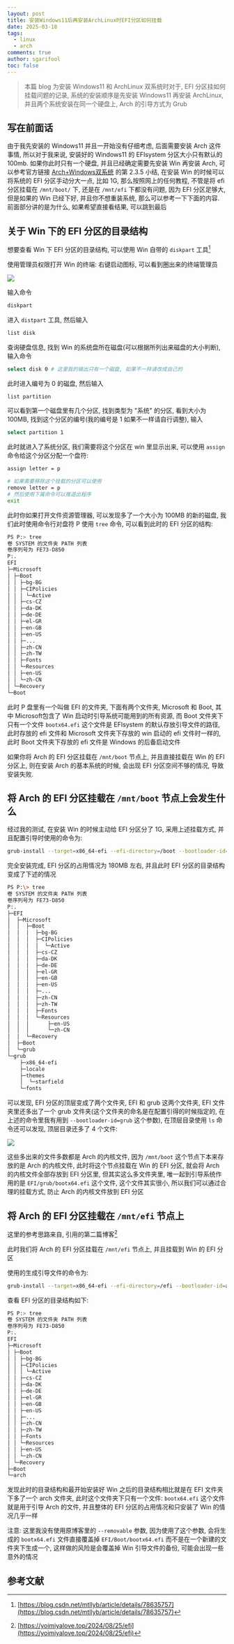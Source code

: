 ```yaml
---
layout: post
title: 安装Windows11后再安装ArchLinux时EFI分区如何挂载
date: 2025-03-18
tags:
  - linux
  - arch
comments: true
author: sgarifool
toc: false
---
```


> 本篇 blog 为安装 Windows11 和 ArchLinux 双系统时对于, EFI 分区挂如何挂载问题的记录, 系统的安装顺序是先安装 Windows11 再安装 ArchLinux, 并且两个系统安装在同一个硬盘上, Arch 的引导方式为 Grub

<!-- more -->

## 写在前面话

由于我先安装的 Windows11 并且一开始没有仔细考虑, 后面需要安装 Arch 这件事情, 所以对于我来说, 安装好的 Windows11 的 EFIsystem 分区大小只有默认的 100mb. 如果你此时只有一个硬盘, 并且已经确定需要先安装 Win 再安装 Arch, 可以参考官方链接 [Arch+Windows双系统](https://wiki.archlinuxcn.org/zh-hans/Arch_%2B_Windows_%E5%8F%8C%E7%B3%BB%E7%BB%9F) 的第 2.3.5 小结, 在安装 Win 的时候可以将系统的 EFI 分区手动分大一点, 比如 1G, 那么按照网上的任何教程, 不管是将 efi 分区挂载在 `/mnt/boot/` 下, 还是在 `/mnt/efi` 下都没有问题, 因为 EFI 分区足够大, 但是如果的 Win 已经下好, 并且你不想重装系统, 那么可以参考一下下面的内容. 前面部分讲的是为什么, 如果希望直接看结果, 可以跳到最后

## 关于 Win 下的 EFI 分区的目录结构

想要查看 Win 下 EFI 分区的目录结构, 可以使用 Win 自带的 `diskpart` 工具[^1]

使用管理员权限打开 Win 的终端: 右键启动图标, 可以看到圈出来的终端管理员

![](../assets/img-2025-03-18-how_to_mount_efi_partitions.png)

输入命令

```bash
diskpart
```

进入 `distpart` 工具, 然后输入

```bash
list disk
```

查询硬盘信息, 找到 Win 的系统盘所在磁盘(可以根据所列出来磁盘的大小判断), 输入命令

```bash
select disk 0 # 这里我的输出只有一个磁盘, 如果不一样请改成自己的
```

此时进入编号为 0 的磁盘, 然后输入

```bash
list partition
```

可以看到第一个磁盘里有几个分区, 找到类型为 "系统" 的分区, 看到大小为 100MB, 找到这个分区的编号(我的编号是 1 如果不一样请自行调整), 输入

```bash
select partition 1
```

此时就进入了系统分区, 我们需要将这个分区在 win 里显示出来, 可以使用 `assign` 命令给这个分区分配一个盘符: 

```bash
assign letter = p

# 如果需要移除这个挂载的分区可以使用
remove letter = p
# 然后使用下属命令可以推退出程序
exit
```

此时你如果打开文件资源管理器, 可以发现多了一个大小为 100MB 的新的磁盘, 我们此时使用命令行对盘符 P 使用 `tree` 命令, 可以看到此时的 EFI 分区的结构: 

```bash
PS P:> tree  
卷 SYSTEM 的文件夹 PATH 列表  
卷序列号为 FE73-D850  
P:.  
EFI  
├─Microsoft  
│ ├─Boot  
│ │ ├─bg-BG  
│ │ ├─CIPolicies  
│ │ │ └─Active  
│ │ ├─cs-CZ  
│ │ ├─da-DK  
│ │ ├─de-DE  
│ │ ├─el-GR  
│ │ ├─en-GB  
│ │ ├─en-US  
│ │ ├─...  
│ │ ├─zh-CN  
│ │ ├─zh-TW  
│ │ ├─Fonts  
│ │ └─Resources  
│ │ ├─en-US  
│ │ └─zh-CN  
│ └─Recovery  
└─Boot

```

此时 P 盘里有一个叫做 EFI 的文件夹, 下面有两个文件夹, Microsoft 和 Boot, 其中 Microsoft包含了 Win 启动时引导系统可能用到的所有资源, 而 Boot 文件夹下只有一个文件 `bootx64.efi` 这个文件是 EFIsystem 的默认存放引导文件的路径, 此时存放的 efi 文件和 Microsoft 文件夹下存放的 win 启动的 efi 文件时一样的, 此时 Boot 文件夹下存放的 efi 文件是 Windows 的后备启动文件

如果你将 Arch 的 EFI 分区挂载在 `/mnt/boot` 节点上, 并且直接挂载在 Win 的 EFI 分区上, 则在安装 Arch 的基本系统的时候, 会出现 EFI 分区空间不够的情况, 导致安装失败.

## 将 Arch 的 EFI 分区挂载在 `/mnt/boot` 节点上会发生什么

经过我的测试, 在安装 Win 的时候主动给 EFI 分区分了 1G, 采用上述挂载方式, 并且配置引导时使用的命令为: 

```bash
grub-install --target=x86_64-efi --efi-directory=/boot --bootloader-id=grub
```

完全安装完成, EFI 分区的占用情况为 180MB 左右, 并且此时 EFI 分区的目录结构变成了下述的情况

```bash
PS P:\> tree
卷 SYSTEM 的文件夹 PATH 列表
卷序列号为 FE73-D850
P:.
├─EFI
│  ├─Microsoft
│  │  ├─Boot
│  │  │  ├─bg-BG
│  │  │  ├─CIPolicies
│  │  │  │  └─Active
│  │  │  ├─cs-CZ
│  │  │  ├─da-DK
│  │  │  ├─de-DE
│  │  │  ├─el-GR
│  │  │  ├─en-GB
│  │  │  ├─en-US
│  │  │  ├─...
│  │  │  ├─zh-CN
│  │  │  ├─zh-TW
│  │  │  ├─Fonts
│  │  │  └─Resources
│  │  │      ├─en-US
│  │  │      └─zh-CN
│  │  └─Recovery
│  ├─Boot
│  └─grub
└─grub
    ├─x86_64-efi
    ├─locale
    ├─themes
    │  └─starfield
    └─fonts
```

可以发现, EFI 分区的顶层变成了两个文件夹, EFI 和 grub 这两个文件夹, EFI 文件夹里还多出了一个 grub 文件夹(这个文件夹的命名是在配置引得的时候指定的, 在上述的命令里我有用到 `--bootloader-id=grub` 这个参数), 在顶层目录使用 `ls` 命令还可以发现, 顶层目录还多了 4 个文件: 

![](../assets/img-2025-03-18-how_to_mount_efi_partitions-1.png)

这些多出来的文件多数都是 Arch 的内核文件, 因为 `/mnt/boot` 这个节点下本来存放的是 Arch 的内核文件, 此时将这个节点挂载在 Win 的 EFI 分区, 就会将 Arch 的内核文件全部存放到 EFI 分区里, 但其实这么多文件夹里, 唯一起到引导系统作用的是 `EFI/grub/bootx64.efi` 这个文件, 这个文件其实很小, 所以我们可以通过合理的挂载方式, 防止 Arch 的内核文件放到 EFI 分区

## 将 Arch 的 EFI 分区挂载在 `/mnt/efi` 节点上

这里的参考思路来自, 引用的第二篇博客[^2]

此时我们将 Arch 的 EFI 分区挂载在 `/mnt/efi` 节点上, 并且挂载到 Win 的 EFI 分区

使用的生成引导文件的命令为: 

```bash
grub-install --target=x86_64-efi --efi-directory=/efi --bootloader-id=arch
```

查看 EFI 分区的目录结构如下: 

```bash
PS P:> tree  
卷 SYSTEM 的文件夹 PATH 列表  
卷序列号为 FE73-D850  
P:.  
EFI  
├─Microsoft  
│ ├─Boot  
│ │ ├─bg-BG  
│ │ ├─CIPolicies  
│ │ │ └─Active  
│ │ ├─cs-CZ  
│ │ ├─da-DK  
│ │ ├─de-DE  
│ │ ├─el-GR  
│ │ ├─en-GB  
│ │ ├─en-US  
│ │ ├─...  
│ │ ├─zh-CN  
│ │ ├─zh-TW  
│ │ ├─Fonts  
│ │ └─Resources  
│ │ ├─en-US  
│ │ └─zh-CN  
│ └─Recovery  
├─Boot
└─arch
```

发现此时的目录结构和最开始安装好 Win 之后的目录结构相比就是在 EFI 文件夹下多了一个 arch 文件夹, 此时这个文件夹下只有一个文件: `bootx64.efi` 这个文件就是用于引导 Arch 的文件, 并且整体的 EFI 分区的占用情况和只安装了 Win 的情况几乎一样

注意: 这里我没有使用原博客里的 `--removable` 参数, 因为使用了这个参数, 会将生成的 `bootx64.efi` 文件直接覆盖掉 `EFI/Boot/bootx64.efi` 而不是在一个新建的文件夹下生成一个, 这样做的风险是会覆盖掉 Win 引导文件的备份, 可能会出现一些意外的情况

## 参考文献

[^1]: [https://blog.csdn.net/mtllyb/article/details/78635757](https://blog.csdn.net/mtllyb/article/details/78635757)

[^2]: [https://yoimiyalove.top/2024/08/25/efi](https://yoimiyalove.top/2024/08/25/efi)
